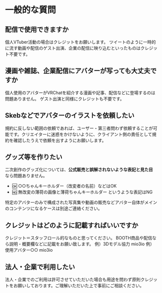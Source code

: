 # 一般的な質問

## 配信で使用できますか

個人VTuber活動の場合はクレジットをお願いします。
ツイートのように一時的に流す動画や配信のゲスト出演、企業の配信に映り込むといったものはクレジット不要です。

## 漫画や雑誌、企業配信にアバターが写っても大丈夫ですか

個人使用のアバターがVRChatを紹介する漫画や記事、配信などに登場するのは問題ありません。
ゲスト出演と同様にクレジットも不要です。

## Skebなどでアバターのイラストを依頼したい

規約に反しない範囲の依頼であれば、ユーザー・第三者問わず依頼することが可能です。クリエイターに迷惑をかけないように、クライアント側の責任として規約を確認したうえで依頼を出すようにお願いします。

## グッズ等を作りたい

二次創作のグッズ化については、**公式販売と誤解されないような表記と見た目** なら問題ありません。

 - 🆗 ○○ちゃんキーホルダー（改変者の名前）などはOK
 - 🆖 無改変の薄荷の画像と薄荷ちゃんキーホルダー というような表記はNG

特定のアバターのみで構成された写真集や動画の販売などアバター自体がメインのコンテンツになるケースは別途ご連絡ください。

## クレジットはどのように記載すればいいですか

クレジット＝スタッフロール的なものと思ってください。
BOOTH商品や配信なら説明・概要欄などに記載をお願い致します。
例）3Dモデル協力 mio3io
例）使用アバター○○ mio3io

## 法人・企業で利用したい

法人・企業でのご利用は許可させていただいた場合も用途を問わず原則クレジットをお願いしております。ご理解いただいた上で事前にご相談ください。
